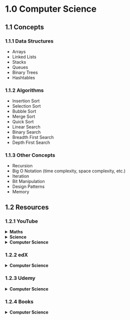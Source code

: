# 1.0 Computer Science

## 1.1 Concepts

### 1.1.1 Data Structures

- Arrays
- Linked Lists
- Stacks
- Queues
- Binary Trees
- Hashtables

### 1.1.2 Algorithms

- Insertion Sort
- Selection Sort
- Bubble Sort
- Merge Sort
- Quick Sort
- Linear Search
- Binary Search
- Breadth First Search
- Depth First Search

### 1.1.3 Other Concepts

- Recursion
- Big O Notation (time complexity, space complexity, etc.)
- Iteration
- Bit Manipulation
- Design Patterns
- Memory

## 1.2 Resources

### 1.2.1 YouTube

<details>
  <summary><strong>Maths</strong></summary>

1. [ ] [MIT 6.042J Mathematics for Computer Science](https://www.youtube.com/watch?v=wIq4CssPoO0&list=PLUl4u3cNGP60UlabZBeeqOuoLuj_KNphQ) ☆☆☆☆☆
1. [ ] [mathantics](https://www.youtube.com/user/mathantics/videos) ☆☆☆☆☆
1. [ ] [Basic Math Tutorials Playlist - thenewboston](https://www.youtube.com/watch?v=UxhMTi2bh7k&list=PLAF739DF5F2D9506C) ☆☆☆☆☆
1. [ ] [Geometry Playlist - thenewboston](https://www.youtube.com/watch?v=4vVmsyP4G_I&list=PL53A392AD7B7FE261) ☆☆☆☆☆
1. [ ] [Introduction to Geometry Playlist - thenewboston](https://www.youtube.com/watch?v=IxWfRmYbHYc&list=PLA0B3471F221DBEBA) ☆☆☆☆☆
1. [ ] [Algebra Tutorials Playlist - thenewboston](https://www.youtube.com/watch?v=sGURwvXB2H0&list=PLA5A1D544934F701B) ☆☆☆☆☆

</details>

<details>
  <summary><strong>Science</strong></summary>

1. [ ] [Biology Lecture Playlist - thenewboston](https://www.youtube.com/watch?v=3w1fY67dnFI&list=PL6gx4Cwl9DGAdmjrf1RaZIJe2_3fGbhbu) ☆☆☆☆☆
1. [ ] [Introduction to Biology Playlist - thenewboston](https://www.youtube.com/watch?v=CiaxT_4zvx0&list=PLB86ED5918E79871A) ☆☆☆☆☆
1. [ ] [Physics Lessons Playlist - thenewboston](https://www.youtube.com/watch?v=6wb29I_79lA&list=PL998613A92710000C) ☆☆☆☆☆
1. [ ] [Introduction to Physics Playlist - thenewboston](https://www.youtube.com/watch?v=fHnceuC7Cds&list=PLC6CB99FD653EEFBD) ☆☆☆☆☆

</details>

<details>
  <summary><strong>Computer Science</strong></summary>

1. [ ] [MIT 6.006 Introduction to Algorithms, Fall 2011](https://www.youtube.com/watch?v=HtSuA80QTyo&list=PLUl4u3cNGP61Oq3tWYp6V_F-5jb5L2iHb) ☆☆☆☆☆
1. [ ] [MIT 6.046J Design and Analysis of Algorithms](https://www.youtube.com/watch?v=2P-yW7LQr08&list=PLkToMFwOtNHiJtcBu0piSLKnLVGOF9vaV) ☆☆☆☆☆
1. [ ] [Cracking The Coding Interview](https://www.youtube.com/watch?v=GKgAVjJxh9w&list=PLX6IKgS15Ue02WDPRCmYKuZicQHit9kFt&index=2&t=0s) ☆☆☆☆☆

</details>

### 1.2.2 edX

<details>
  <summary><strong>Computer Science</strong></summary>

1. [ ] [CS50's Introduction to Computer Science](https://www.edx.org/course/cs50s-introduction-to-computer-science) ☆☆☆☆☆
1. [ ] [CS50's AP® Computer Science Principles](https://www.edx.org/course/cs50s-apr-computer-science-principles-harvardx-cs50-ap) ☆☆☆☆☆
1. [ ] [CS50's Computer Science for Business Professionals](https://www.edx.org/course/cs50s-computer-science-business-harvardx-cs50b) ☆☆☆☆☆

</details>

### 1.2.3 Udemy

<details>
  <summary><strong>Computer Science</strong></summary>

1. [ ] [Master the Coding Interview: Data Structures + Algorithms - Andrei Neagoie](https://www.udemy.com/course/master-the-coding-interview-data-structures-algorithms/) ☆☆☆☆☆
1. [ ] [The Coding Interview Bootcamp: Algorithms + Data Structures - Stephen Grider](https://www.udemy.com/coding-interview-bootcamp-algorithms-and-data-structure/) ☆☆☆☆☆

</details>

### 1.2.4 Books

<details>
  <summary><strong>Computer Science</strong></summary>

1. [ ] [Cracking The Coding Interview - Gayle Laakmann McDowell](https://www.goodreads.com/book/show/25707092-cracking-the-coding-interview?rating=3) ☆☆☆☆☆

</details>
